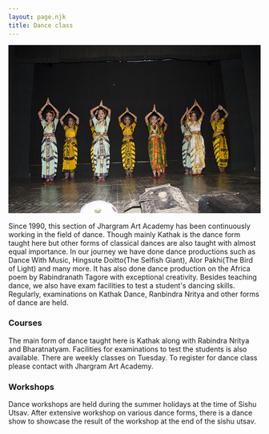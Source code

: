 ```yaml
---
layout: page.njk
title: Dance class
---
```

<img src="/assets/images/dance.jpeg" role="presentation" />
<p>
Since 1990, this section of Jhargram Art Academy has been continuously working in the field of dance. Though mainly Kathak is the dance form taught here but other forms of classical dances are also taught with almost equal importance. In our journey we have done dance productions such as Dance With Music, Hingsute Doitto(The Selfish Giant), Alor Pakhi(The Bird of Light) and many more. It has also done dance production on the Africa poem by Rabindranath Tagore with exceptional creativity. Besides teaching dance, we also have exam facilities to test a student's dancing skills. Regularly, examinations on Kathak Dance, Ranbindra Nritya and other forms of dance are held.

<h3>Courses</h3>

The main form of dance taught here is Kathak along with Rabindra Nritya and Bharatnatyam. Facilities for examinations to test the students is also available. There are weekly classes on Tuesday. To register for dance class please contact with Jhargram Art Academy.

<h3>Workshops</h3>

Dance workshops are held during the summer holidays at the time of Sishu Utsav. After extensive workshop on various dance forms, there is a dance show to showcase the result of the workshop at the end of the sishu utsav.
</p>